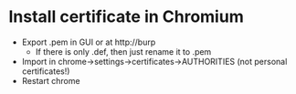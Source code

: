 # Install certificate in Chromium
* Export .pem in GUI or at http://burp
  * If there is only .def, then just rename it to .pem
* Import in chrome->settings->certificates->AUTHORITIES (not personal certificates!)
* Restart chrome
